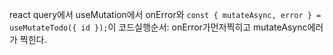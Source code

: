 react query에서 useMutation에서 onError와 `const { mutateAsync, error } = useMutateTodo({ id });`이 코드실행순서: onError가먼저찍히고 mutateAsync에러가 찍힌다.
